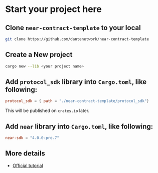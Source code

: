 # Start your project here

## Clone `near-contract-template` to your local
```bash
git clone https://github.com/dantenetwork/near-contract-template
```

## Create a New project

```bash
cargo new --lib <your project name>
```

## Add `protocol_sdk` library into `Cargo.toml`, like following:

```toml
protocol_sdk = { path = "./near-contract-template/protocol_sdk"}
```

This will be published on `crates.io` later.

## Add `near` library into `Cargo.toml`, like following:

```toml
near-sdk = "4.0.0-pre.7"
```


## More details
* [Official tutorial](https://docs.near.org/docs/develop/contracts/rust/intro)